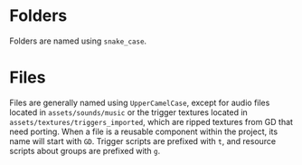 # Folders
Folders are named using `snake_case`.

# Files
Files are generally named using `UpperCamelCase`, except for audio files located in `assets/sounds/music` or the trigger textures located in `assets/textures/triggers_imported`, which are ripped textures from GD that need porting.
When a file is a reusable component within the project, its name will start with `GD`.
Trigger scripts are prefixed with `t`, and resource scripts about groups are prefixed with `g`.